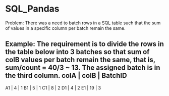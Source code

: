 # SQL_Pandas
Problem: There was a need to batch rows in a SQL table such that the sum of values in a specific column per batch remain the same. 

Example: The requirement is to divide the rows in the table below into 3 batches so that sum of colB values per batch remain the same, 
that is, sum/count = 40/3 ~ 13. The assigned batch is in the third column.
colA | colB | BatchID
-------------------
A1 | 4 | 1
B1 | 5 | 1
C1 | 8 | 2
D1 | 4 | 2
E1 | 19 | 3
